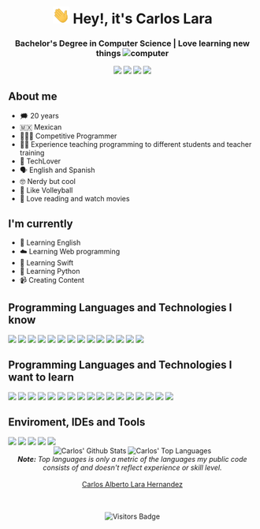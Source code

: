 <h1 align="center"><img src="https://raw.githubusercontent.com/ABSphreak/ABSphreak/master/gifs/Hi.gif" width="35px">
    Hey!, it's Carlos Lara </h1>
<h3 align="center">Bachelor's Degree in Computer Science | Love learning new things 
    <img src="https://i.giphy.com/media/v1.Y2lkPTc5MGI3NjExNTI3cWE4anJhenJlbjhyb2F4bDg2OHVkN3c0bDF1YnR5NG82dHV5NiZlcD12MV9pbnRlcm5hbF9naWZfYnlfaWQmY3Q9Zw/l3vR85PnGsBwu1PFK/giphy.gif" alt="computer" width="50">
</h3>
<p align="center">
    <a href="https://mail.google.com/mail/u/0/?fs=1&tf=cm&source=mailto&to=kaarlara.contacto@gmail.com" target="_blank"><img
            src="https://img.shields.io/badge/-Email-800080?style=for-the-badge&logo=gmail&logoColor=white"></a>
    <a href="https://www.linkedin.com/in/kaarlarax/" target="_blank"><img
            src="https://img.shields.io/badge/-LinkedIn-800080?style=for-the-badge&logo=linkedin&logoColor=white"></a>
    <a href="https://www.instagram.com/kaarlarax/" target="_blank"><img
            src="https://img.shields.io/badge/-Instagram-800080?style=for-the-badge&logo=instagram&logoColor=white"></a>
    <a href="https://www.youtube.com/@KaarLarax" target="_blank"><img
            src="https://img.shields.io/badge/YouTube-800080?style=for-the-badge&logo=youtube&logoColor=white"></a>
</p>
<h2> About me</h2>
<ul>
    <li>🗯️ 20 years</li>
    <li>🇲🇽 Mexican</li>
    <li>👩🏻‍💻 Competitive Programmer</li>
    <li>👨‍🏫 Experience teaching programming to different students and teacher training</li>
    <li>📱 TechLover</li>
    <li>🗣️ English and Spanish</li>
    <li>🤓 Nerdy but cool</li>
    <li>🏐 Like Volleyball</li>
    <li>📘 Love reading and watch movies</li>
</ul>
<h2>I'm currently</h2>
<ul>
    <li>🥖 Learning English</li>
    <li>☁️ Learning Web programming</li>
    <li>🐋 Learning Swift</li>
    <li>🐍 Learning Python</li>
    <li>📹 Creating Content</li>
</ul>

<h2>Programming Languages and Technologies I know</h2>
<a href="#"><img
        src="https://img.shields.io/badge/-C++-0D1117?style=rounded-square&logo=cplusplus&logoColor=800080"></a>
<a href="#"><img src="https://img.shields.io/badge/-C-0D1117?style=rounded-square&logo=c&logoColor=800080"></a>
<a href="#"><img src="https://img.shields.io/badge/-Java-0D1117?style=rounded-square&logo=oracle&logoColor=800080"></a>
<a href="#"><img
        src="https://img.shields.io/badge/-Python-0D1117?style=rounded-square&logo=python&logoColor=800080"></a>
<a href="#"><img
        src="https://img.shields.io/badge/Markdown-%230D1117.svg?style=rounded-square&logo=markdown&logoColor=800080"></a>
<a href="#"><img
        src="https://img.shields.io/badge/-Raspberry%20Pi-0D1117?style=rounded-square&logo=Raspberry-Pi&logoColor=800080"></a>
<a href="#"><img
        src="https://img.shields.io/badge/MySQL-0D1117.svg?style=rounded-square&logo=mysql&logoColor=800080"></a>
<a href="#"><img src="https://img.shields.io/badge/-Prolog-0D1117?style=rounded-square&logo=swiprolog&logoColor=800080"></a>
<a href="#"><img src="https://img.shields.io/badge/GitHub-0D1117.svg?style=rounded-square&logo=github&logoColor=800080"></a>
<a href="#"><img src="https://img.shields.io/badge/-Code%3A%3ABlocks-0D1117?style=rounded-square&logo=codeblocks&logoColor=800080"></a>
<a href="#"><img src="https://img.shields.io/badge/-CLion-0D1117?style=rounded-square&logo=clion&logoColor=800080"></a>
<a href="#"><img src="https://img.shields.io/badge/-MATLAB-0D1117?style=rounded-square&logo=matlab&logoColor=800080"></a>
<a href="#"><img src="https://img.shields.io/badge/-MPLAB%20X%20IDE-0D1117?style=rounded-square&logo=c&logoColor=800080"></a>
<a href="#"><img src="https://img.shields.io/badge/-PyCharm-0D1117?style=rounded-square&logo=pycharm&logoColor=800080"></a>
<h2>Programming Languages and Technologies I want to learn</h2>
<a href="#"><img
        src="https://img.shields.io/badge/-JavaScript-0D1117?style=rounded-square&logo=javascript&logoColor=800080"></a>
<a href="#"><img
        src="https://img.shields.io/badge/-TypeScript-0D1117?style=rounded-square&logo=typescript&logoColor=800080"></a>
<a href="#"><img src="https://img.shields.io/badge/Node-0D1117.svg?style=rounded-square&logo=node.js&logoColor=800080"></a>
<a href="#"><img
        src="https://img.shields.io/badge/React-0D1117.svg?style=rounded-square&logo=react&logoColor=800080"></a>
<a href="#"><img
        src="https://img.shields.io/badge/Flutter-0D1117.svg?style=rounded-square&logo=flutter&logoColor=800080"></a>
<a href="#"><img
        src="https://img.shields.io/badge/Microsoft Azure-0D1117.svg?style=rounded-square&logo=microsoftazure&logoColor=800080"></a>
<a href="#"><img
        src="https://img.shields.io/badge/Figma-0D1117.svg?style=rounded-square&logo=figma&logoColor=800080"></a>
<a href="#"><img src="https://img.shields.io/badge/-Swift-0D1117?style=rounded-square&logo=swift&logoColor=800080"></a>
<a href="#"><img src="https://img.shields.io/badge/-Go-0D1117?style=rounded-square&logo=go&logoColor=800080"></a>
<a href="#"><img
        src="https://img.shields.io/badge/-Digital%20Ocean-0D1117?style=rounded-square&logo=digitalocean&logoColor=800080"></a>
<a href="#"><img
        src="https://img.shields.io/badge/-Kubernetes-0D1117?style=rounded-square&logo=kubernetes&logoColor=800080"></a>
<a href="#"><img src="https://img.shields.io/badge/-HTML5-0D1117?style=rounded-square&logo=html5&logoColor=800080"></a>
<a href="#"><img src="https://img.shields.io/badge/-CSS3-0D1117?style=rounded-square&logo=css3&logoColor=800080"></a>
<a href="#"><img src="https://img.shields.io/badge/Git-0D1117.svg?style=rounded-square&logo=git&logoColor=800080"></a>
<a href="#"><img
        src="https://img.shields.io/badge/Slack-0D1117.svg?style=rounded-square&logo=slack&logoColor=800080"></a>
<a href="#"><img
        src="https://img.shields.io/badge/-Docker-0D1117?style=rounded-square&logo=docker&logoColor=800080"></a>
<a href="#"><img
        src="https://img.shields.io/badge/Amazon%20AWS-0D1117?style=rounded-square&logo=amazon-aws&logoColor=800080"></a>

<h2>Enviroment, IDEs and Tools</h2>
<a href="#"><img
        src="https://img.shields.io/badge/VS-0D1117.svg?style=rounded-square&logo=visualstudiocode&logoColor=800080"></a>
<a href="#"><img
        src="https://img.shields.io/badge/VSCode-0D1117.svg?style=rounded-square&logo=visualstudiocode&logoColor=800080"></a>
<a href="#"><img
        src="https://img.shields.io/badge/IntelliJ IDEA-0D1117.svg?style=rounded-square&logo=intellijidea&logoColor=800080"></a>
<a href="#"><img src="https://img.shields.io/badge/-Windows-0D1117?style=rounded-square&logo=windows&logoColor=800080"></a>
<a href="#"><img src="https://img.shields.io/badge/-Linux-0D1117?style=rounded-square&logo=linux&logoColor=800080"></a>

<br/>


<div align="center">
    <img alt="Carlos' Github Stats"
         src="https://github-readme-stats.vercel.app/api?username=KaarLarax&show_icons=true&include_all_commits=true&count_private=true&theme=react&hide_border=true&bg_color=0D1117&title_color=800080&icon_color=800080"
         height="180"/>
    <img alt="Carlos' Top Languages"
         src="https://github-readme-stats.vercel.app/api/top-langs/?username=KaarLarax&langs_count=10&layout=compact&theme=react&hide_border=true&bg_color=0D1117&title_color=800080&icon_color=800080"
         height="180"/>
    <br/>
    <i><b>Note:</b> Top languages is only a metric of the languages my public code consists of and doesn't reflect
        experience or skill level.</i>
    <br/>
    <br/>
    <div class="badge-base LI-profile-badge" data-locale="es_ES" data-size="medium" data-theme="dark"
         data-type="VERTICAL" data-vanity="carlos-lara" data-version="v1"><a class="badge-base__link LI-simple-link"
                                                                             href="https://www.linkedin.com/in/kaarlarax/">Carlos
        Alberto Lara Hernandez</a></div>
    <br/>
</div>
<br/>
<p align="center">
    <img src="https://komarev.com/ghpvc/?username=KaarLarax&style=flat-square&color=800080" alt="Visitors Badge"/>
</p>
